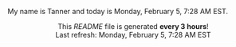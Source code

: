 My name is Tanner and today is Monday, February 5, 7:28 AM EST.

<p align="center">This <i>README</i> file is generated <b>every 3 hours</b>!</br>Last refresh: Monday, February 5, 7:28 AM EST<br /></p>
